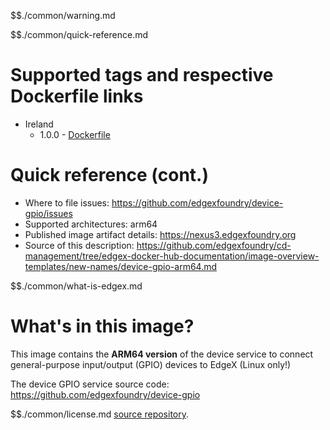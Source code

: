 $$./common/warning.md

$$./common/quick-reference.md

# Supported tags and respective Dockerfile links

- Ireland
    - 1.0.0 - [Dockerfile](https://github.com/edgexfoundry/device-gpio/blob/v1.0.0/Dockerfile)

# Quick reference (cont.)

- Where to file issues: https://github.com/edgexfoundry/device-gpio/issues
- Supported architectures: arm64
- Published image artifact details: https://nexus3.edgexfoundry.org
- Source of this description: https://github.com/edgexfoundry/cd-management/tree/edgex-docker-hub-documentation/image-overview-templates/new-names/device-gpio-arm64.md

$$./common/what-is-edgex.md

# What's in this image?

This image contains the **ARM64 version** of the device service to connect general-purpose input/output (GPIO) devices to EdgeX (Linux only!)

The device GPIO service source code: <https://github.com/edgexfoundry/device-gpio>

$$./common/license.md
[source repository](https://github.com/edgexfoundry/device-gpio/blob/v1.0.0/Attribution.txt).
